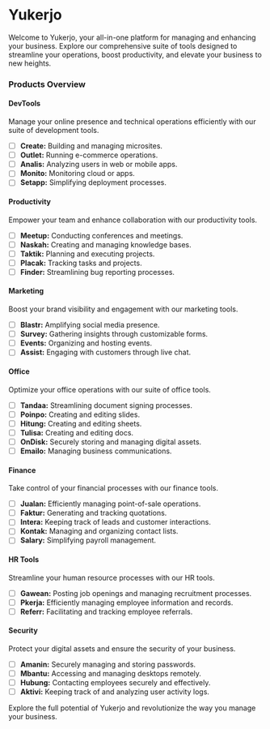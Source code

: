 # Yukerjo
Welcome to Yukerjo, your all-in-one platform for managing and enhancing your business. Explore our comprehensive suite of tools designed to streamline your operations, boost productivity, and elevate your business to new heights.

### Products Overview
#### DevTools
Manage your online presence and technical operations efficiently with our suite of development tools.
- [ ] **Create:** Building and managing microsites.
- [ ] **Outlet:** Running e-commerce operations.
- [ ] **Analis:** Analyzing users in web or mobile apps.
- [ ] **Monito:** Monitoring cloud or apps.
- [ ] **Setapp:** Simplifying deployment processes.

#### Productivity
Empower your team and enhance collaboration with our productivity tools.
- [ ] **Meetup:** Conducting conferences and meetings.
- [ ] **Naskah:** Creating and managing knowledge bases.
- [ ] **Taktik:** Planning and executing projects.
- [ ] **Placak:** Tracking tasks and projects.
- [ ] **Finder:** Streamlining bug reporting processes.

#### Marketing
Boost your brand visibility and engagement with our marketing tools.
- [ ] **Blastr:** Amplifying social media presence.
- [ ] **Survey:** Gathering insights through customizable forms.
- [ ] **Events:** Organizing and hosting events.
- [ ] **Assist:** Engaging with customers through live chat.

#### Office
Optimize your office operations with our suite of office tools.
- [ ] **Tandaa:** Streamlining document signing processes.
- [ ] **Poinpo:** Creating and editing slides.
- [ ] **Hitung:** Creating and editing sheets.
- [ ] **Tulisa:** Creating and editing docs.
- [ ] **OnDisk:** Securely storing and managing digital assets.
- [ ] **Emailo:** Managing business communications.

#### Finance
Take control of your financial processes with our finance tools.
- [ ] **Jualan:** Efficiently managing point-of-sale operations.
- [ ] **Faktur:** Generating and tracking quotations.
- [ ] **Intera:** Keeping track of leads and customer interactions.
- [ ] **Kontak:** Managing and organizing contact lists.
- [ ] **Salary:** Simplifying payroll management.

#### HR Tools
Streamline your human resource processes with our HR tools.
- [ ] **Gawean:** Posting job openings and managing recruitment processes.
- [ ] **Pkerja:** Efficiently managing employee information and records.
- [ ] **Referr:** Facilitating and tracking employee referrals.

#### Security
Protect your digital assets and ensure the security of your business.
- [ ] **Amanin:** Securely managing and storing passwords.
- [ ] **Mbantu:** Accessing and managing desktops remotely.
- [ ] **Hubung:** Contacting employees securely and effectively.
- [ ] **Aktivi:** Keeping track of and analyzing user activity logs.

Explore the full potential of Yukerjo and revolutionize the way you manage your business.
